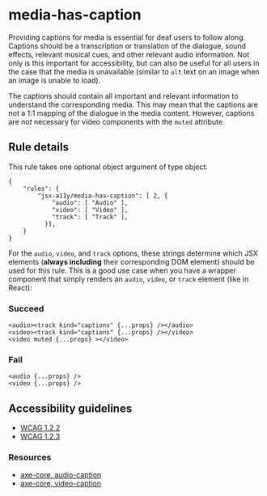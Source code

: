 media-has-caption
=================

Providing captions for media is essential for deaf users to follow along. Captions should be a transcription or translation of the dialogue, sound effects, relevant musical cues, and other relevant audio information. Not only is this important for accessibility, but can also be useful for all users in the case that the media is unavailable (similar to `alt` text on an image when an image is unable to load).

The captions should contain all important and relevant information to understand the corresponding media. This may mean that the captions are not a 1:1 mapping of the dialogue in the media content. However, captions are *not* necessary for video components with the `muted` attribute.

Rule details
------------

This rule takes one optional object argument of type object:

    {
        "rules": {
            "jsx-a11y/media-has-caption": [ 2, {
                "audio": [ "Audio" ],
                "video": [ "Video" ],
                "track": [ "Track" ],
              }],
        }
    }

For the `audio`, `video`, and `track` options, these strings determine which JSX elements (**always including** their corresponding DOM element) should be used for this rule. This is a good use case when you have a wrapper component that simply renders an `audio`, `video`, or `track` element (like in React):

### Succeed

    <audio><track kind="captions" {...props} /></audio>
    <video><track kind="captions" {...props} /></video>
    <video muted {...props} ></video>

### Fail

    <audio {...props} />
    <video {...props} />

Accessibility guidelines
------------------------

-   [WCAG 1.2.2](https://www.w3.org/WAI/WCAG21/Understanding/captions-prerecorded.html)
-   [WCAG 1.2.3](https://www.w3.org/WAI/WCAG21/Understanding/audio-description-or-media-alternative-prerecorded.html)

### Resources

-   [axe-core, audio-caption](https://dequeuniversity.com/rules/axe/2.1/audio-caption)
-   [axe-core, video-caption](https://dequeuniversity.com/rules/axe/2.1/video-caption)

